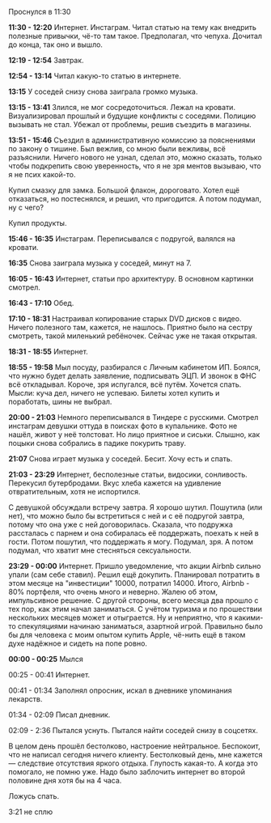 Проснулся в 11:30

**11:30 - 12:20** Интернет. Инстаграм. Читал статью на тему как внедрить полезные привычки, чё-то там такое. Предполагал, что чепуха. Дочитал до конца, так оно и вышло.

**12:19 - 12:54** Завтрак.

**12:54 - 13:14** Читал какую-то статью в интернете.

**13:15** У соседей снизу снова заиграла громко музыка.

**13:15 - 13:41** Злился, не мог сосредоточиться. Лежал на кровати. Визуализировал прошлый и будущие конфликты с соседями. Полицию вызывать не стал. Убежал от проблемы, решив съездить в магазины.

**13:51 - 15:46** Съездил в административную комиссию за пояснениями по закону о тишине. Был вежлив, со мною были вежливы, всё разъяснили. Ничего нового не узнал, сделал это, можно сказать, только чтобы подкрепить свою уверенность, что я не зря ментов вызываю, что я не псих какой-то.

Купил смазку для замка. Большой флакон, дороговато. Хотел ещё отказаться, но постеснялся, и решил, что пригодится. А потом подумал, ну с чего?

Купил продукты.

**15:46 - 16:35** Инстаграм. Переписывался с подругой, валялся на кровати.

**16:35** Снова заиграла музыка у соседей, минут на 7.

**16:05 - 16:43** Интернет, статьи про архитектуру. В основном картинки смотрел.

**16:43 - 17:10** Обед.

**17:10 - 18:31** Настраивал копирование старых DVD дисков с видео. Ничего полезного там, кажется, не нашлось. Приятно было на сестру смотреть, такой миленький ребёночек. Сейчас уже не такая открытая.

**18:31 - 18:55** Интернет.

**18:55 - 19:58** Мыл посуду, разбирался с Личным кабинетом ИП. Боялся, что нужно будет делать заявление, подписывать ЭЦП. И звонок в ФНС всё откладывал. Короче, зря испугался, всё путём. Хочется спать. Мысли: куча дел, ничего не успеваю. Билеты хотел купить и поработать, шины не выбрал.

**20:00 - 21:03** Немного переписывался в Тиндере с русскими. Смотрел инстаграм девушки оттуда в поисках фото в купальнике. Фото не нашёл, живот у неё толстоват. Но лицо приятное и сиськи. Слышно, как поцыки снова собрались в падике покурить траву.

**21:07** Снова играет музыка у соседей. Бесит. Хочу есть и спать.

**21:03 - 23:29** Интернет, бесполезные статьи, видосики, сонливость. Перекусил бутербродами. Вкус хлеба кажется на удивление отвратительным, хотя не испортился.

С девушкой обсуждали встречу завтра. Я хорошо шутил. Пошутила (или нет), что можно было бы встретиться с ней и с её подругой завтра, потому что она уже с ней договорилась. Сказала, что подружка рассталась с парнем и она собиралась её поддержать, поехать к ней в гости. Потом пошутил, что поддержать я могу. Подумал, зря. А потом подумал, что хватит мне стесняться сексуальности.

**23:29 - 00:00** Интернет. Пришло уведомление, что акции Airbnb сильно упали (сам себе ставил). Решил ещё докупить. Планировал потратить в этом месяце на "инвестиции" 10000, потратил 14000. Итого, Airbnb - 80% портфеля, что очень много и неверно. Жалею об этом, импульсивное решение. С другой стороны, всего месяца два прошло с тех пор, как этим начал заниматься. С учётом туризма и по прошествии нескольких месяцев может и отыграется. Ну и неприятно, что я какими-то спекуляциями начинаю заниматься, азартной игрой. Правильно было бы для человека с моим опытом купить Apple, чё-нить ещё в таком духе надёжное и сидеть на попе ровно.

**00:00 - 00:25** Мылся

00:25 - 00:41 Интернет.

00:41 - 01:34 Заполнял опросник, искал в дневнике упоминания лекарств.

01:34 - 02:09 Писал дневник.

02:09 - 2:36 Пытался уснуть. Пытался найти соседей снизу в соцсетях.

  

В целом день прошёл бестолково, настроение нейтральное. Беспокоит, что не написал сегодня ничего клиенту. Бестолковый день, мне кажется — следствие отсутствия яркого отдыха. Глупость какая-то. А когда это помогало, не помню уже. Надо было заблочить интернет во второй половине дня хотя бы на 4 часа.

Ложусь спать.

3:21 не сплю